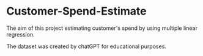 # Customer-Spend-Estimate
The aim of this project estimating customer's spend by using multiple linear regression.

The dataset was created by chatGPT for educational purposes.
